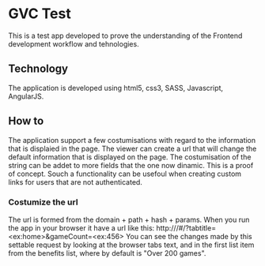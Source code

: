 # GVC Test
This is a test app developed to prove the understanding of the Frontend development workflow and tehnologies.
## Technology
The application is developed using html5, css3, SASS, Javascript, AngularJS.
## How to
The application support a few costumisations with regard to the information that is displaied in the page. The viewer can create a url that will change the default information that is displayed on the page. The costumisation of the string can be addet to more fields that the one now dinamic. This is a proof of concept.
Souch a functionality can be usefoul when creating custom links for users that are not authenticated.
### Costumize the url
The url is formed from the domain + path + hash + params.
When you run the app in your browser it have a url like this:
http://<domain>/#/?tabtitle=&lt;ex:home&gt;&gameCount=&lt;ex:456&gt;
You can see the changes made by this settable request by looking at the browser tabs text, and in the first list item from the benefits list, where by default is "Over 200 games".
